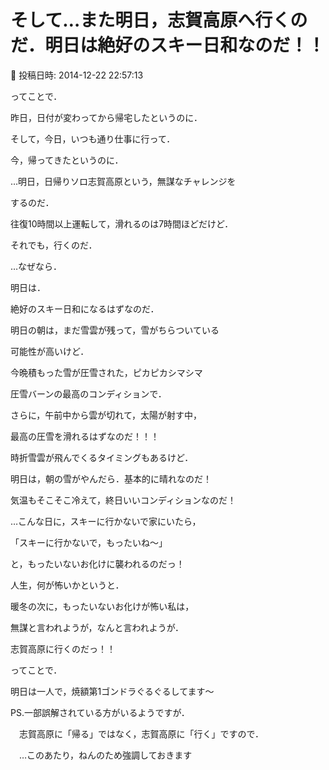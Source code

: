 # そして…また明日，志賀高原へ行くのだ．明日は絶好のスキー日和なのだ！！

📅 投稿日時: 2014-12-22 22:57:13

ってことで．


昨日，日付が変わってから帰宅したというのに．


そして，今日，いつも通り仕事に行って．


今，帰ってきたというのに．





…明日，日帰りソロ志賀高原という，無謀なチャレンジを


するのだ．


往復10時間以上運転して，滑れるのは7時間ほどだけど．


それでも，行くのだ．





…なぜなら．


明日は．


絶好のスキー日和になるはずなのだ．





明日の朝は，まだ雪雲が残って，雪がちらついている


可能性が高いけど．


今晩積もった雪が圧雪された，ピカピカシマシマ


圧雪バーンの最高のコンディションで．


さらに，午前中から雲が切れて，太陽が射す中，


最高の圧雪を滑れるはずなのだ！！！


時折雪雲が飛んでくるタイミングもあるけど．


明日は，朝の雪がやんだら．基本的に晴れなのだ！





気温もそこそこ冷えて，終日いいコンディションなのだ！


…こんな日に，スキーに行かないで家にいたら，


「スキーに行かないで，もったいね～」


と，もったいないお化けに襲われるのだっ！





人生，何が怖いかというと．


暖冬の次に，もったいないお化けが怖い私は，


無謀と言われようが，なんと言われようが．


志賀高原に行くのだっ！！





ってことで．


明日は一人で，焼額第1ゴンドラぐるぐるしてます～





PS.一部誤解されている方がいるようですが．


　志賀高原に「帰る」ではなく，志賀高原に「行く」ですので．


　…このあたり，ねんのため強調しておきます
